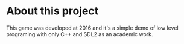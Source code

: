 # About this project

This game was developed at 2016 and it's a simple demo of low level programing with only C++ and SDL2 as an academic work.
